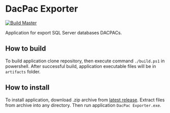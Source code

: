 # DacPac Exporter
[![Build Master](https://github.com/fakir89/DACPACExporter/workflows/Build%20Master/badge.svg?branch=master)](https://github.com/fakir89/DACPACExporter/actions?workflow=Build+Master)

Application for export SQL Server databases DACPACs. 


## How to build
To build application clone repository, then execute command `./build.ps1` in powershell. After successful build, application executable files will be in `artifacts` folder. 

## How to install
To install application, download .zip archive from [latest release](https://github.com/fakir89/DACPACExporter/releases). Extract files from archive into any directory. Then run application `DacPac Exporter.exe`.